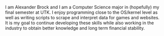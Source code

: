 I am Alexander Brock and I am a Computer Science major in (hopefully) my final semester at UTK. I enjoy programming close to the OS/kernel level as well as writing scripts to scrape and interpret data for games and websites. It is my goal to continue developing these skills while also working in the industry to obtain better knowledge and long term financial stability.

